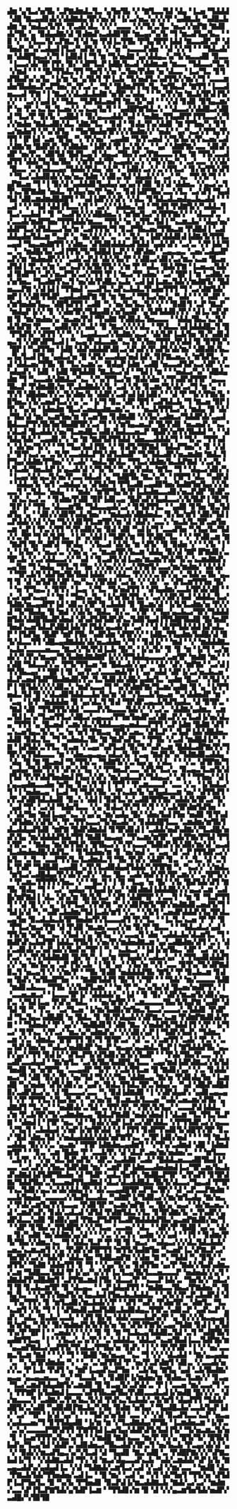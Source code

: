 ▟▆▝▄▜▃▞▅▜▙▝▃▛▇▟▆▟▃▜▃▝▄▜▅▜▙▝▞▝▇▜▃▃▜▟▝▟▄▝▐▃▅▝▜▟▟▟▝▟█▝▇▃▄▟▊▟▞▞▟▟▇▟▄▜▛▞▅▞▟▝▐▞▃▞▅▃▚▞▞▞▛▝▄▟▇▃▙▝▚▟█▃▙▟▆▝▅▝▅▟▃▞▙▜▚▝▛▃▟▞▟▃▝▞▞▝▃▃▃▝▞▞▜▞▃▜▃▝▅▃▞▞▅▛▇▝▇▟▊▟▞▜▙▝▄▝▉▟▄▟▇▞▟▝▊▟▆▟▚▃▟▟▉▜▛▝▆▃▄▞▚▞▙▝▜▝▆▃▟▜▄▞▙▃▝▝▉▝▞▝▚▜▃▃▜▞▃▛▇▃▜▝▟▝▆▝▛▟▐▃▜▜▙▝▛▜▄▜▛▛▐▟▟▝▇▃▃▟▛▃▛▝▟▜▅▟▚▞▚▞▃▟▄▟▐▜▃▞▚▟▜▞▄▝▞▝▅▝▚▃▃▃▛▟▅▝▝▟▝▞▞▜▝▝▝▜▟▃▟▞▆▝▟▟█▜▄▃▞▞▜▝▐▟▉▟▐▝▜▝▆▝▜▞▅▟▇▝▄▞▟▟▄▃▚▞▜▞▅▃▃▟▉▝▉▃▃▝▐▃▃▞▟▞▜▛▐▜▚▝▉▞▝▟▛▜▃▛▐▟█▞▙▃▟▝▟▟▆▃▆▝▆▃▃▝▜▟▃▃▞▜▃▜▝▞▆▟▝▝▝▝█▞▜▜▟▃▜▜▝▜▅▜▝▞▅▝▃▜▅▞▛▟▅▝▅▝▟▃▃▝▐▃▞▜▃▝▊▜▟▜▙▟▚▞▄▜▄▝▐▞▆▝▅▝▄▜▙▜▝▛▐▃▙▝▜▞▅▟▜▃▚▟▜▜▞▞▆▞▞▜▝▃▃▃▆▟▅▜▙▟▅▃▛▃▛▜▅▞▚▞▛▃▞▃▝▜▞▝█▟▆▟▜▜▄▜▄▝▆▜▙▃▛▝▇▜▜▝▐▃▃▟▅▃▃▟▝▛▇▝▐▝▇▃▞▞▟▃▟▃▙▟▇▝▅▜▛▃▚▟▄▝▝▝▚▞▛▞▆▝▇▃▙▜▛▟▐▜▞▞▞▝▝▃▞▞▄▟▐▞▝▜▟▃▝▜▟▜▟▃▅▟▜▝▇▃▜▞▚▟▝▝▝▞▟▝▊▟▊▝▉▜▄▃▆▞▛▝▅▝▛▃▚▃▜▃▜▃▅▞▞▃▚▃▄▜▄▜▝▝▄▟█▛▇▜▟▃▚▝▝▟▃▃▞▞▟▟█▃▞▟█▟▝▜▃▞▛▝▉▞▙▝▃▟█▟▝▝▉▞▄▃▃▟▟▞▚▟▝▝▅▟▇▃▜▜▄▟▛▛▐▜▜▃▃▞▞▜▞▞▆▟▅▝▇▟▃▟▉▞▟▃▝▟▇▞▜▃▝▝▊▟▝▝▊▟▄▜▚▞▟▟▊▝▇▝▛▜▅▞▚▝▊▜▃▞▆▟▅▜▝▞▚▞▟▜▄▝▝▜▅▜▙▟▅▜▛▞▞▞▙▟▆▞▞▝▅▟▞▝▄▞▚▃▞▞▛▜▄▜▚▜▜▝▐▛▐▟▝▃▅▝█▜▄▝▚▝▛▞▅▞▝▃▄▟▆▝▜▞▛▃▅▟▝▞▜▞▙▞▄▜▚▃▅▞▃▟▞▟▇▞▆▝█▟▛▟▚▝▛▟▇▟▅▝▐▟▛▟▝▛▐▃▚▜▞▃▝▝▄▞▝▟▇▛▇▞▃▃▝▟▊▟▚▟▛▝▅▞▛▃▝▟▉▜▟▝█▟▜▃▄▜▝▟▄▃▞▜▙▞▛▃▞▛▇▃▃▃▜▜▄▝▇▝▜▜▞▃▃▟▟▜▜▝▟▟▞▜▄▜▄▜▙▞▝▞▆▜▚▟▞▜▚▃▄▟▞▃▚▝▞▜▞▞▅▞▚▝▃▞▃▃▝▞▞▟▞▝█▃▃▝▃▜▚▟▃▃▄▞▜▟▟▞▛▟▄▝▟▞▚▝▐▟▉▞▃▞▞▃▚▜▜▃▞▝▊▞▅▜▜▞▟▜▝▝▜▃▞▃▙▟▉▟▞▞▅▞▅▃▜▟▆▝▞▟▊▃▜▟▝▟▄▟▞▞▝▃▞▝▚▃▝▜▚▜▞▜▝▝▄▛▇▃▅▝▜▝▐▝▉▞▟▝▄▟▟▟▊▜▄▟▄▞▄▞▄▞▛▟▉▝▊▞▟▝▟▟▅▃▝▞▄▃▞▃▜▜▚▃▜▛▇▟▆▝▅▟▃▝▛▟▄▞▅▞▛▝▆▞▃▝▊▟▐▟▛▜▙▞▃▃▚▜▃▝▃▞▟▜▝▜▄▟▜▟▝▟▉▃▆▟▆▟█▟█▜▝▝▚▟▐▟▛▞▞▟▚▝▞▟▃▝▊▜▟▃▟▃▅▟▄▃▙▃▟▟▝▝▝▃▟▝▝▞▝▜▟▝▟▟▐▜▃▃▚▜▝▝▃▞▞▝▟▟▅▃▚▟▝▝▜▟▜▝▛▟▇▜▞▞▚▟▟▃▜▜▃▞▃▃▙▟▝▝▊▝▚▃▟▜▞▞▞▟█▟▅▃▚▝▆▜▅▜▃▞▚▜▛▛▇▞▞▝▝▟▃▃▛▃▝▞▃▃▟▞▆▟▛▜▅▞▜▜▜▟▟▞▆▃▃▝▜▜▞▝▅▝▄▜▜▃▜▟▐▝▚▃▆▃▙▞▝▟▄▞▅▞▟▟▛▜▃▞▟▜▟▃▃▞▙▞▆▝▃▟▜▜▜▞▜▝▊▃▛▜▙▃▅▞▜▜▙▃▆▝▛▟█▟▐▝▃▟▟▟▄▟▅▜▟▃▆▝▚▃▛▝▄▝▇▞▟▞▞▝▃▝▝▃▜▞▄▝▐▟▛▟▟▟▊▟▐▟▇▞▙▜▜▜▃▃▄▟▝▜▄▃▅▟▇▜▜▝▞▟▆▃▝▟▜▟▉▟▟▟▃▟▜▟▟▝▄▟▞▟▚▝▃▞▃▝▞▛▐▟▞▜▃▝▃▝▆▟█▞▙▞▃▟▐▜▜▞▜▞▜▟█▟▐▃▛▞▝▟▛▟▆▞▝▃▄▃▄▃▝▃▅▞▃▟▄▟▛▃▛▞▆▝▆▟▅▟▛▞▞▝▃▟▞▃▛▟▝▟▞▞▙▞▛▝▞▟▉▃▞▟▊▞▃▞▆▃▚▃▅▝█▃▅▟▜▟▐▝▛▃▚▞▆▝▄▞▚▃▛▞▙▜▙▜▜▞▝▞▆▝▛▝▚▟▃▝█▟▞▛▇▝▐▃▅▃▄▜▟▞▟▝▉▟▛▜▝▃▛▞▅▃▛▜▞▃▞▞▜▜▝▛▐▝▆▃▞▜▚▟▅▞▝▃▞▝█▛▐▝▆▝▃▟▇▞▃▞▅▜▅▃▝▜▃▟▆▜▚▃▜▝▅▞▟▞▛▟█▃▚▃▙▝▃▟▐▟▐▃▆▃▜▟▞▞▆▟▇▜▞▝█▟▅▃▃▛▇▝▞▟▐▟▐▝▜▜▅▟▝▃▃▟▜▃▚▟▚▃▙▟▃▜▚▟▅▜▜▜▝▜▝▃▞▟▇▜▟▞▆▛▐▝▞▟▊▜▜▟▛▃▄▟▃▟▅▛▇▝▉▝▆▝▇▃▞▝▜▜▃▞▅▞▄▝▚▟▞▝▝▞▚▟▛▝▃▞▆▜▅▟▅▜▄▃▝▟█▜▟▜▜▝▃▟▊▝▚▝▅▞▙▞▙▃▜▞▝▞▝▝▉▟▊▜▝▃▛▝▇▃▛▝▆▟▄▛▐▞▞▝▊▝▞▟▅▜▛▞▜▟▄▟▊▞▅▜▄▟▛▝▄▜▟▜▟▟▊▞▛▞▝▟▐▃▚▟▚▛▇▝▊▝▆▞▅▟▅▞▄▝▅▃▅▞▛▟▝▜▚▟▇▝▛▟▉▟▃▜▅▃▃▃▝▝▟▟▄▜▙▃▚▃▜▞▟▞▙▛▇▝▛▃▃▝▄▟▉▞▛▞▚▟▞▝▉▝▇▃▞▞▞▞▟▃▝▝▛▟▃▃▚▟▐▟▟▟█▃▜▝█▝▛▜▟▜▞▝▟▜▜▝▞▝▚▝▐▃▄▟▃▃▞▞▙▟▇▞▄▃▞▝▟▞▙▛▐▃▙▜▅▝▊▞▚▟▊▟▄▃▜▝▞▟▛▟▛▜▃▟▐▝▚▃▄▜▚▟▃▃▆▞▚▃▜▞▚▜▅▞▜▜▚▞▛▟▟▝▉▝▉▜▜▞▚▝█▛▐▝▚▟▜▜▅▝▐▟█▝▟▟▚▟▟▟▛▟▊▃▞▟▚▟▚▜▚▟▜▞▟▞▆▞▝▟▉▟▉▞▙▃▃▜▄▜▃▟▐▜▄▝▄▟▃▞▅▝█▝▟▜▞▃▃▟▄▞▅▟▐▟▚▝▊▛▇▃▅▃▚▝▆▜▟▜▃▝▄▟▝▟▟▃▅▞▜▜▙▝▉▝▜▃▚▃▆▞▃▝▉▟▄▛▐▟▆▝▃▟█▝▅▃▃▟▜▟▚▃▞▟▛▝▞▃▚▟▄▟▚▝▐▟▊▝▐▟█▝█▜▟▟▉▝▇▃▙▃▞▟▝▝▜▟▐▝▆▝▝▝▅▟▃▞▚▞▝▟█▟▄▟▆▝▜▝▚▃▃▟▞▟▇▟▃▞▚▃▝▞▚▞▛▜▃▞▆▝▉▟▞▟▅▝▞▜▚▟▛▟▜▜▛▝▄▃▃▜▙▃▛▝▛▟▆▟▉▞▆▝▛▃▙▟▇▟▞▞▙▝▃▟▝▞▙▝▊▃▆▞▜▞▟▞▃▞▜▝▆▝▄▝▝▜▚▜▝▟█▟▅▞▛▞▃▜▞▟▆▞▙▝▟▟▛▞▃▟▚▟▐▟▐▟▊▞▝▝▟▝▛▝▜▞▞▛▇▞▙▝▉▜▅▃▚▜▞▃▅▟▜▃▞▞▄▝▃▝▐▞▜▝▉▃▝▟▛▝█▜▝▃▟▜▟▃▙▝▜▝▇▃▅▝▉▛▐▜▚▝▚▞▅▝▐▟▅▟▆▝█▃▞▃▅▟▄▟▆▃▆▞▃▝▝▝▅▃▙▜▜▜▃▞▚▝▆▟▄▝█▝▟▞▞▜▙▞▟▝▆▞▚▃▆▜▅▞▆▝▛▃▅▜▅▝▊▟▇▟▉▝▞▞▙▞▃▟▆▃▞▜▟▟▛▟▞▃▄▟█▟▃▃▛▜▚▜▙▜▅▜▙▟█▜▛▞▃▞▜▝▝▞▆▜▄▃▅▃▛▝█▞▛▟▊▝▅▃▅▟▚▝▚▃▝▞▟▃▟▝█▃▟▟▞▞▅▞▜▃▅▟█▃▚▟▊▞▙▟▃▃▅▃▛▝█▟▛▞▅▜▚▜▙▟▟▝▚▝▝▟▜▟▄▜▟▞▝▃▄▟▊▞▚▝▅▝▇▝▇▟▜▟▜▜▟▟▝▟▅▃▃▟▟▟▞▜▝▝▜▞▃▝▜▜▚▟▚▝▟▞▅▞▜▞▞▝▝▜▝▜▄▞▙▟▐▜▙▝▞▝▊▟▜▞▜▛▇▟▝▜▟▃▛▜▅▞▚▝▊▝▞▟▞▝▉▜▚▃▞▃▝▃▜▞▛▃▃▟▟▃▛▜▞▟▜▃▙▟▛▝▜▞▜▟▃▟▛▞▅▃▆▟▆▝▇▟▃▜▛▜▄▞▟▟▇▞▛▜▅▞▝▞▃▟▞▝▅▟▃▜▛▟▃▝▜▜▃▞▟▟▆▞▙▃▙▛▇▟▝▞▃▞▙▝▚▜▃▟▞▜▅▃▙▛▐▞▄▃▟▞▟▝▞▜▞▜▞▝▚▞▄▜▚▟▄▝▇▜▃▝▜▝▝▟▄▃▞▟▊▞▚▝▐▃▄▞▟▞▄▃▜▞▅▞▛▃▃▜▟▃▟▝▄▝▜▟█▜▙▝▇▃▚▞▚▝▐▜▛▜▝▟▃▝▚▟▛▟▝▝▟▟▄▞▙▝▅▜▝▃▆▟▄▞▄▝▟▜▟▞▜▝▛▜▃▟▊▃▄▟▉▜▅▞▙▟▇▜▅▜▄▞▞▞▙▃▃▜▝▃▜▟▃▝▅▟▄▝▝▝▆▟▞▝▆▜▛▜▄▜▞▛▐▃▙▟▆▃▃▟▊▞▅▃▛▟▛▝▉▟▛▃▝▟▚▃▚▃▞▃▝▝▊▟▆▞▛▟▉▝▉▛▐▟▊▃▄▝█▟▚▟▚▜▄▟▃▃▞▞▙▜▙▛▐▝█▞▜▝▊▛▐▞▝▜▜▃▝▟▃▃▆▜▙▝▜▟▃▃▄▟▞▃▞▝▊▜▟▜▜▃▝▝▄▟▉▝▊▜▅▝▉▃▜▟▟▜▄▝▄▝▝▟▊▞▞▟▉▜▚▟▄▜▅▞▝▝▆▟▄▟▞▟█▟▅▟▃▝▊▞▙▞▆▜▝▟▉▞▜▟▐▃▛▟▟▞▞▟▝▞▆▝▜▞▞▟▊▜▜▃▆▜▛▞▆▝▟▝▟▟▚▝▃▃▚▝▅▃▙▜▃▜▛▃▅▜▅▃▆▝▄▛▐▝▛▃▚▜▜▝▚▜▚▟▉▞▅▝▉▟▝▟▉▝▚▟▐▞▜▝▃▃▟▜▅▝▚▜▄▞▙▞▜▟▞▞▃▜▛▝▜▝▚▜▟▜▃▝▐▞▚▞▟▟▐▝▜▟▛▞▆▝▜▝▛▟█▞▜▃▝▝▞▝▛▟▊▃▆▝▇▝▇▟▜▝█▞▚▟▛▟▝▜▛▟▄▝▝▞▙▃▟▝▟▞▙▝▆▝▟▜▞▝▉▝▉▟▅▝▞▝▝▞▙▝▐▝▚▝▐▞▙▞▚▝▅▃▞▃▝▞▆▞▄▝▃▝▆▃▅▜▛▞▙▃▆▝▟▟▄▝▉▞▟▝▇▛▐▛▇▟▊▞▃▜▛▃▙▝▞▃▞▟▟▃▃▞▞▝▚▟▝▝▊▃▟▜▞▟▐▃▅▞▆▃▆▞▛▟▞▜▞▃▚▃▆▟▇▟▚▃▄▜▅▝▜▝▅▟▄▝▜▜▃▜▝▜▅▝▞▞▅▞▞▞▃▞▞▛▇▜▞▃▃▞▆▞▆▟▆▞▝▟▞▟▞▝▝▜▛▃▙▜▝▟▟▜▅▜▙▜▙▟▐▟▟▞▝▝▟▟▃▝▛▞▞▞▃▜▛▞▄▝▃▜▟▞▃▜▙▝▄▃▜▝▊▝▟▝▅▜▟▜▞▟▛▝▅▞▚▃▚▜▛▟▟▝▃▞▙▝▞▝▟▞▝▃▝▟▜▃▆▜▜▜▅▝█▞▝▝▅▝▛▜▄▃▚▝▉▜▚▝▐▃▄▝▞▜▃▝▜▞▅▟▜▜▝▝▟▜▄▟▆▞▃▃▙▜▛▟▞▟█▝▝▞▃▞▄▟▚▃▄▞▝▝▇▝▝▜▅▞▃▜▄▝▐▞▅▜▙▜▜▃▚▝▃▞▞▟▛▞▙▟▝▟▟▟▃▜▃▞▜▟▇▞▆▃▄▟▛▛▐▟▝▟▊▃▚▜▛▝▊▃▙▟▟▝▉▝█▃▆▞▟▝▐▞▙▜▃▟▆▞▅▝▛▞▞▟▝▜▞▜▙▟▄▝█▝▆▟▝▞▟▞▙▝█▟▃▝▊▞▃▝▚▜▛▝▞▜▄▞▄▃▙▃▞▜▛▞▜▟▟▟▇▜▟▞▟▟█▜▙▟▛▟▅▟▝▟▚▟▜▟▜▟▛▟▚▃▜▟▉▜▄▟▐▜▜▟█▜▙▟█▝█▞▆▟▛▜▅▟▚▃▅▜▟▃▛▟█▟▐▟▞▛▐▜▟▞▄▃▟▞▛▝▃▞▝▝▟▝▟▞▛▜▟▞▟▟▐▟▚▟▃▝▛▝▐▜▟▜▄▝█▟▛▝▆▛▐▜▙▝▚▟▛▟▆▝▟▜▛▞▞▝▐▟█▃▜▜▄▟▆▞▙▟█▞▟▝▉▜▞▟▃▃▜▜▝▟█▃▄▟▇▟▟▞▟▞▅▃▟▟▅▝▞▜▝▝▊▟▐▞▝▝▆▟▝▝▞▝▆▟▟▟▇▃▚▃▙▞▃▃▃▃▅▃▃▝▇▃▞▞▜▞▛▟▐▃▙▝█▞▚▝▐▞▄▜▞▝▊▝▊▝▆▝▐▞▜▝▃▞▆▟▞▞▚▜▚▞▆▃▄▞▜▞▙▟▇▟▇▟▇▛▐▞▞▞▛▜▟▟▄▃▃▃▞▃▅▜▛▝▆▟▇▝▆▞▝▝▞▟█▝▜▟▃▃▛▞▃▝▛▜▞▜▜▃▅▝▆▝█▟▃▟▞▞▄▞▝▝▟▞▝▟▚▝▆▛▇▞▝▃▞▟▐▜▚▜▙▃▄▞▝▝█▛▐▝▉▝▄▞▛▃▞▃▃▃▆▟▞▛▐▝▄▞▚▟▟▝▟▛▐▞▃▞▅▃▙▃▅▝▟▃▛▃▅▟▜▟▛▜▙▟▆▟▉▞▛▃▜▃▜▟▊▟▞▟█▞▄▟▅▜▃▝▄▟▆▝█▃▞▝▚▜▟▝▞▛▐▝▉▜▟▞▞▞▞▟▉▃▚▝▆▟▚▃▃▞▜▝▚▞▛▟▆▛▇▞▜▃▆▞▄▟▇▝█▝▄▝▐▞▛▜▅▟▃▜▟▝█▝▞▟▃▟▉▜▟▟▃▃▙▞▙▞▆▝▟▝▚▜▃▃▙▜▄▃▅▝▚▞▟▟▅▟▛▝▆▝▝▃▄▝▐▞▛▝▆▟▟▟▅▝▉▝▄▞▟▃▜▝▊▟▝▜▛▟▛▃▄▃▙▜▟▜▄▟▃▝▟▝▉▜▛▃▝▝▇▟▝▟▊▝▜▜▟▜▜▞▟▟▝▃▃▃▛▞▙▃▃▃▜▟▞▞▝▞▃▞▃▝▟▟▇▞▄▟▆▃▝▃▆▃▜▟▐▃▚▞▜▃▅▜▜▃▞▟█▃▞▃▄▃▃▞▛▜▅▜▅▟▛▃▞▟▊▃▛▞▃▜▃▟▐▞▅▞▟▃▄▝▜▜▜▝▄▝█▃▅▟▝▃▆▞▟▃▚▜▟▟▃▃▄▃▅▟▃▃▛▜▜▝▃▛▐▟▆▝█▟▇▝▟▜▝▃▚▃▅▜▄▃▜▞▄▝▃▝▅▝▅▜▝▛▇▃▄▝█▜▞▃▅▃▝▟▜▃▛▝▃▜▄▛▐▟▞▟█▟▅▃▟▟▉▝▉▟▃▜▃▝▜▝▚▟▅▟▃▜▙▝▇▝▇▟▚▟▜▃▝▝▛▜▙▝▞▃▟▝▆▟█▟▐▞▚▝▇▝▐▟▜▟▞▃▜▜▃▝▊▃▅▝▞▃▄▞▚▟▜▃▟▝▉▞▜▞▚▟▚▃▆▝█▟▟▃▟▛▇▞▛▞▜▜▛▞▄▜▜▟▃▃▃▝▆▝▝▟▅▃▄▃▄▃▚▟▃▞▙▝▛▃▄▝▇▟▜▞▚▞▜▟▇▟▉▃▟▟▄▝▝▟▄▝█▝▇▝█▃▅▟▝▜▞▜▜▞▃▝▜▟▇▜▞▞▃▜▄▞▄▝▞▟▃▝▝▝▞▃▝▟▜▛▇▞▜▝▄▟▄▞▜▟▞▜▚▜▝▟▚▞▞▜▄▝▞▝▛▜▅▃▛▃▃▝▟▜▞▜▃▞▃▝▉▃▄▃▜▃▅▜▞▟▐▜▟▝▛▞▛▟▟▜▅▟▆▟▐▜▄▞▞▟▚▝▆▞▄▟▃▃▛▞▜▟▄▃▞▝▄▜▝▝▜▜▅▞▝▟▐▞▄▃▄▟▆▃▃▟▅▝▆▜▄▝▊▃▚▜▝▛▐▝▛▜▝▝▛▃▆▃▃▃▛▝▃▃▝▞▃▝▐▞▙▟▃▞▜▝▐▝▅▟▅▃▄▝▐▃▟▝▜▝▜▟▚▜▙▝▃▜▚▃▙▞▙▝▅▜▄▟▃▃▆▝▅▞▝▟▜▜▟▜▝▞▛▃▛▟█▜▟▃▙▟▊▝▉▃▚▝▟▟▐▝▉▟▜▃▚▞▃▟▉▜▛▛▇▞▚▟▟▞▙▜▛▃▞▜▞▝▄▟▝▜▚▝▃▞▟▝▜▟▅▜▃▃▝▞▄▝▊▟▃▞▛▞▜▝▚▜▝▝▞▃▙▜▛▟▆▜▟▜▅▝▝▞▝▟▞▜▅▝▇▟▐▃▄▞▚▃▝▞▄▞▄▝▆▞▄▟▄▝█▞▝▟▅▞▙▟▐▜▅▝▅▟▉▝▊▜▚▟▝▟▜▟▆▞▞▟▜▞▚▝▛▃▜▜▚▃▃▞▜▞▆▃▟▞▚▝▊▟▟▟█▜▃▃▝▃▆▟▆▞▆▜▙▜▟▃▟▟▄▟▜▟▊▝▆▛▇▝█▟▛▟▆▟▟▝▊▜▛▟▊▟▐▝▃▟▟▞▅▟▚▟▇▞▞▜▃▟█▞▅▟▚▜▄▝▆▞▟▟▟▟▜▟▞▜▜▝▇▟▊▜▄▃▄▞▝▜▚▃▆▞▆▜▛▝▄▟▞▛▇▞▛▜▟▝▛▜▚▜▛▃▝▝▇▟▄▝▆▞▙▜▜▟▚▝█▜▙▃▞▞▚▜▚▃▃▞▜▟▉▟▚▜▞▟▉▞▆▞▟▝▄▃▟▜▃▟▅▟▅▟█▞▟▟▜▃▝▝▊▜▟▟▅▞▆▝▊▝▅▞▅▟▝▃▝▃▄▝▟▝▃▛▐▜▜▟▛▃▞▞▙▜▃▝▃▜▃▝▃▃▛▜▚▜▃▜▃▟▆▟▃▜▝▜▙▝▛▟▚▝▟▟▛▝▊▃▝▝▃▜▃▝▟▝▃▜▙▝▛▟▛▝▜▟█▟▊▃▄▟█▝▄▜▚▜▃▟▉▟▄▟▜▟▟▞▚▜▜▛▇▝▚▝▚▃▞▞▝▞▆▟▃▝▆▜▃▞▃▟█▟▄▞▛▞▟▞▛▃▛▞▝▟▃▝█▃▝▃▟▞▆▟▚▜▚▜▛▃▆▞▞▝▃▜▛▜▞▞▝▝▛▃▆▃▜▜▜▜▚▜▅▃▝▞▝▝█▃▜▝▐▝▉▝▜▃▄▝▅▝█▞▝▞▙▝█▟▜▟▞▟▜▝▇▜▙▝▉▟▄▝▜▝▝▃▞▝▄▟▄▞▜▜▄▟▐▞▄▞▝▟▊▟▆▟▐▟▟▟█▞▞▞▄▃▞▃▆▝▃▟█▞▆▛▇▟▐▝▟▃▝▟▚▞▆▝█▞▙▜▃▞▝▟▜▝▟▟▛▜▛▝▞▃▃▜▝▝▆▝▊▝▜▃▛▜▜▜▝▝▟▝█▝▞▝▄▝▐▞▛▜▃▞▚▜▚▛▇▝▚▞▞▟▊▛▇▜▞▜▛▞▅▟▇▟▊▃▅▟▜▞▜▝▜▟▐▞▟▝▚▝▚▟▛▃▙▟▆▞▜▟▐▃▟▞▆▜▝▞▃▝▝▞▙▜▝▃▅▟▛▟▟▟▚▜▄▜▛▟▃▃▄▜▅▝▉▃▟▃▙▃▙▜▛▜▅▟▅▜▚▜▃▃▃▟▜▝▛▞▜▃▝▝▐▃▜▃▚▃▅▝▛▝▛▝▉▝▛▜▃▞▆▃▞▛▇▝▟▝▛▟▉▝▆▃▆▞▃▃▞▞▆▝▉▞▛▝█▃▃▝▝▝▜▟▃▟▃▞▄▟▝▜▜▞▆▝▅▜▄▝▚▃▝▞▙▟▝▞▄▝▇▜▄▝▝▞▃▃▄▜▝▟▅▝▃▟▟▃▙▞▟▃▆▜▃▝▜▝▇▟▛▟▚▃▙▟▜▛▐▟▟▃▜▜▙▜▝▞▅▞▛▞▆▟▅▟▇▃▆▝▄▞▃▟█▟▆▞▟▜▝▃▚▝▟▞▃▟▊▟▞▃▚▟▚▟▞▞▙▟▚▞▜▛▐▝▚▝▚▃▙▃▞▝▐▟▐▞▅▜▙▃▝▟▛▝▃▞▚▞▄▝▛▃▞▝▃▜▚▜▟▟▇▟▉▝█▞▜▞▚▝▄▞▆▝▛▜▄▟▞▞▃▟▃▞▄▞▝▞▜▜▄▟▊▟▟▟▜▞▞▝▅▝▆▞▙▞▄▝▃▛▐▜▞▃▙▝▐▝█▝▄▞▝▞▙▞▅▝▚▜▝▃▃▝▉▜▚▞▜▞▟▛▇▟▉▃▜▝▅▃▄▜▝▞▝▞▆▞▛▝▝▜▙▝▊▟▉▝▅▟▟▟▟▜▙▝▇▜▞▝▛▝▉▃▙▃▆▝▊▟▅▝█▟▚▝▅▜▙▟▛▜▅▝▝▝▇▟█▜▟▟▜▝█▞▜▝▞▜▛▝▝▝▜▟▞▝▆▞▃▃▃▃▜▟█▝▆▟▊▃▙▃▃▝▜▜▙▝▞▞▙▟▜▃▆▞▝▝▆▝▛▝▚▃▚▞▙▞▟▝█▃▅▞▅▟▛▜▚▝▐▝▃▃▅▃▆▃▞▝▐▃▃▃▜▛▐▞▝▟▟▟▟▞▄▝▐▟▝▝▊▝▉▞▝▟▛▞▆▃▅▜▞▟▊▞▄▃▛▃▝▞▜▟▐▃▄▝▛▟▚▞▜▟▃▝▝▝▅▞▆▜▛▞▝▃▆▃▃▃▃▜▙▞▙▜▄▛▇▝▄▟▛▝▟▜▟▝▉▝▚▝▛▃▝▝▃▞▜▃▅▝▐▞▆▞▙▟▉▞▆▜▅▃▜▃▃▞▃▃▃▞▃▜▟▟▊▝▛▟▛▟▝▜▃▜▄▃▚▟█▟█▝▅▝█▟▃▝▊▝▉▞▛▟▄▟▞▞▟▛▇▃▚▃▆▝▛▟▆▛▇▟▊▟▞▛▇▝▝▝▜▟▅▟▞▝▛▝▄▞▞▝▆▟█▟▊▜▝▟▇▝▇▃▝▞▅▟▟▜▞▜▟▟▐▜▝▞▛▝▐▞▜▃▞▝▊▜▚▃▝▞▛▃▞▝▆▃▚▞▚▟▆▟▚▞▝▞▞▟▊▞▄▛▐▝▜▟▛▞▙▟▚▝▜▟▆▃▝▃▆▝▞▃▝▟▆▟▃▝█▜▛▜▜▝▉▞▜▝▉▜▛▃▞▝▟▝▃▝▞▃▆▜▜▝▃▟▞▝▛▃▚▝▃▃▜▟▚▜▅▞▅▝▚▟▃▞▅▟█▟▛▝▆▃▛▝▅▃▄▞▄▃▆▟▃▜▄▛▐▝▇▜▟▟▟▜▙▝▄▃▛▞▄▞▞▜▜▝▉▟▐▞▝▟▜▃▛▜▞▟▜▟▊▞▅▜▞▞▙▟▛▝▝▝▛▟▞▜▙▞▛▃▃▝▛▞▃▟▛▃▃▟▄▟▝▝▇▞▆▜▃▝▃▞▙▜▙▞▙▟█▜▄▜▃▃▝▃▄▞▆▟▐▟▛▟▇▃▞▞▙▜▟▜▅▟█▝▅▝▅▜▛▜▄▝▃▃▄▟▛▝▜▞▛▝▞▃▙▜▜▃▅▝█▝▇▟▊▞▄▞▝▞▃▝▊▟▟▞▅▃▞▜▝▟▉▝▉▞▄▜▚▝▅▞▜▟▝▜▞▞▞▜▅▝▟▟▇▃▄▝▇▞▅▝▛▟▊▟▄▜▅▝▐▃▆▟█▝▚▞▅▟▅▝▟▜▞▟▊▞▄▝▄▟▚▝▉▟▃▜▜▟▃▜▛▃▜▟▄▞▃▝▚▟▝▟█▟▚▟█▟▉▞▃▟▛▟▃▞▄▝▟▝█▃▃▃▞▃▃▝▚▝▉▟▐▟▇▟▉▝▐▝▞▟▛▟▄▟▚▝▄▟▊▃▄▃▄▜▝▞▛▝▛▜▜▃▚▜▄▞▙▞▚▝▚▞▅▞▆▝▊▃▆▃▙▜▃▃▅▝▚▟▞▃▅▃▆▞▟▜▙▝▄▟▇▟▜▝▜▃▚▞▝▝▅▟▉▟▞▃▜▟▝▃▜▜▚▜▚▝▚▜▛▞▙▜▄▞▝▃▃▃▛▟▐▟▟▃▝▞▆▝▛▃▙▜▛▞▜▞▃▟▆▟▆▃▄▝█▟▃▛▇▟▉▝▅▟▞▟▅▟▐▝▟▃▆▝▜▃▜▜▃▜▃▛▇▝▝▟▅▟▐▝▐▜▛▝▅▃▝▟▝▝▊▟▞▞▅▛▐▃▛▃▞▟▛▟▟▃▝▞▛▜▜▟▛▃▞▞▄▃▃▝▞▜▄▜▝▃▙▟▄▟▝▞▅▛▐▞▆▜▛▟▟▝▟▝▐▜▜▝▊▟▛▜▚▟▊▜▞▟█▜▚▜▛▝▊▃▞▝█▟▝▟▆▃▜▟▝▞▅▟▄▟▟▟▞▟▟▞▅▛▇▜▚▃▝▃▜▛▐▟▊▞▅▟▝▝▝▝▜▝▇▃▙▃▟▟▄▝▉▞▞▞▃▝▄▃▆▞▝▜▜▛▐▟▇▟▅▃▄▟▆▜▝▝▞▜▚▞▃▟▆▟▝▟█▝▐▟▆▟▆▜▛▝▝▝▊▃▝▃▆▝█▟▅▝▛▝▃▃▙▜▚▝▟▝▟▃▛▃▅▞▆▞▅▟▅▞▃▝▝▝▆▜▃▃▝▃▙▜▚▝▝▞▅▝▟▃▜▟▚▟▜▞▝▟▛▃▚▃▟▟▇▝▃▟▞▝█▟▟▃▅▃▃▟▉▜▙▟▐▞▃▃▝▃▞▃▛▞▚▜▅▃▜▟▛▟▇▝▆▞▝▃▆▛▐▛▐▟▆▃▃▟▅▟▅▟▐▃▞▜▛▃▆▞▙▃▙▟▚▟▇▟▐▟▜▟▛▜▙▟▅▝▟▝▜▟▛▝▄▟▃▜▅▜▚▝▇▟█▃▛▜▛▝▄▜▚▟▜▝▊▜▛▟▇▞▜▟▟▜▙▞▃▜▃▃▅▟▜▜▄▟▇▟▝▟▃▞▟▃▟▟█▟▃▜▙▜▞▟▃▃▞▜▄▃▟▝▛▜▛▜▚▃▜▟▊▞▄▃▚▞▟▞▟▟▄▜▚▝▟▞▃▃▄▟█▜▛▃▛▜▃▜▛▞▝▟▝▃▛▃▃▛▇▟▆▝▃▃▙▜▅▟▅▝▃▃▃▃▞▞▙▟▜▃▃▟▃▝▚▟▇▛▐▞▜▟▉▃▞▞▆▞▆▜▃▟▄▝▇▞▅▃▞▝▛▟▞▃▆▜▄▜▚▜▃▃▄▝▛▟▊▜▛▝▚▃▆▞▅▛▇▝▃▝█▞▄▝▄▃▞▝▟▞▆▃▅▃▚▟▝▃▆▟▚▟▚▝▊▟▞▃▟▃▟▝▟▜▟▝▛▟▇▜▟▃▚▜▃▝▊▜▛▟▇▞▙▝▃▜▚▟▛▞▄▟▛▟▃▃▚▟▉▝▊▟▉▞▄▟▝▛▇▃▛▜▟▜▜▃▟▛▇▟▟▟▟▜▙▞▄▃▅▛▇▟▉▞▅▞▜▝▝▟▛▝▊▜▙▞▃▜▜▟█▜▞▝▞▞▜▃▄▝▃▃▅▞▝▟▃▝▝▟▛▞▛▝█▟█▝▄▞▃▝▟▞▄▝▊▞▚▟▇▝▆▞▟▟▇▞▄▞▟▝▝▝▞▃▝▞▃▜▚▝▄▟▆▝▞▞▄▟▝▝▐▜▝▝▊▟▆▞▛▜▞▜▙▞▞▟▆▃▚▃▝▜▝▟▟▃▜▃▛▝▛▝█▝▉▝▅▃▞▝▚▟▄▃▞▞▞▟▃▜▟▃▙▟▞▃▅▃▚▃▆▃▅▜▝▞▄▝▛▟▛▞▟▜▛▜▜▝▆▜▜▞▙▟▇▜▅▝▚▃▅▛▐▃▚▛▇▃▛▃▞▜▅▜▛▞▃▞▞▜▟▞▛▝▟▟▃▜▅▝▜▟█▃▅▛▇▝▞▟▅▝▇▝▚▝▜▟▟▝▚▝▉▜▞▝▃▟▜▜▞▝▜▟▇▝▟▟▅▜▜▝▊▝▜▝▝▞▄▞▜▞▄▝▊▟▜▜▅▝▄▞▛▝▇▟▞▞▙▟▚▟▆▃▞▃▆▝▜▟█▃▃▜▟▟▝▛▐▞▄▞▚▞▞▛▐▃▜▃▄▜▙▜▃▃▅▃▃▃▛▝▅▟▅▟▞▞▄▜▝▟▇▟▟▜▚▟█▟▆▜▝▃▛▛▇▃▆▟▐▜▙▝▟▃▃▞▛▝▚▃▃▛▐▟▞▃▝▜▅▜▞▞▚▟▃▞▜▝█▝▊▃▙▃▆▜▛▝▉▝▟▃▄▃▝▝▃▛▐▟▄▟▜▜▝▝▆▟▇▃▃▜▙▃▞▛▇▟▅▞▚▝█▜▄▜▃▝▝▞▅▜▚▜▅▟▜▞▄▜▄▃▙▟▐▜▅▃▙▃▙▟▟▃▝▝▄▜▞▞▛▃▛▃▙▟▛▟▝▟▝▜▚▞▜▜▚▝▊▝▆▜▃▟▊▞▆▃▙▟▞▞▛▝▝▟▜▝▚▟▚▝▛▟▅▜▛▃▝▟▆▜▃▝▜▃▚▃▆▜▝▞▙▝▜▝▐▝▟▜▅▟▊▃▙▟▜▟▉▃▙▟▉▟▄▃▜▜▛▃▚▟▊▃▛▝▄▟▚▃▛▝▄▟▚▝▚▟▃▝▉▃▙▞▃▃▙▝▝▟▜▝█▞▅▝▟▟▞▃▃▃▙▟▚▞▛▝▄▝▊▞▞▞▙▃▄▃▄▜▜▞▆▜▄▝▚▜▞▝▉▞▆▟▆▟▜▞▙▜▜▞▅▝▆▝▟▜▞▛▇▜▞▃▄▞▜▟▇▝▊▟▐▝▄▜▟▜▚▞▛▝█▛▐▝▝▃▅▟▞▞▝▞▞▝▉▝▊▝▇▝▜▃▙▃▄▜▟▟▉▃▜▟▝▃▜▝▚▟█▜▙▜▄▟▇▜▜▃▄▝▐▝▝▞▙▃▞▃▚▞▛▞▝▃▚▟▟▟▃▝▟▟▃▞▚▃▅▜▙▟▐▃▃▜▟▛▇▞▆▝▄▃▅▛▇▟▃▞▄▟▜▜▞▜▚▟▃▞▛▜▙▞▅▝▊▟▚▝▐▝▞▝▛▞▛▟▛▝▐▝▞▝▅▞▃▃▆▃▜▃▆▝▇▟▝▝▝▞▝▜▝▝█▟█▝▆▞▅▃▄▝▚▃▝▜▝▞▞▝▟▃▟▟▝▝▇▞▄▃▄▟▄▝▃▝▚▝▅▜▛▟▆▟▅▝▚▝▝▃▝▃▚▟▜▜▟▝▛▝▅▞▛▃▛▟▆▜▝▟▊▃▝▞▃▃▟▞▅▞▞▃▝▛▐▃▙▝▛▟▜▝▄▝▆▛▐▃▄▟▚▃▛▜▅▝▝▃▙▜▄▝▇▜▄▝▄▟▝▃▙▜▙▟▇▞▄▃▄▝▄▃▄▃▅▃▃▝▚▞▝▜▃▃▙▝▚▝▊▟▉▛▐▞▆▟▅▞▆▝▉▟▅▃▜▃▆▞▞▝▊▃▄▝▜▃▞▃▆▟▜▟▄▟▇▜▞▃▆▟▉▝█▝▊▃▄▜▞▃▛▟▞▃▝▛▐▝▃▃▅▝▆▞▃▃▞▜▝▃▚▝▛▛▇▛▐▞▙▟▆▟▐▃▃▃▚▟▜▜▙▃▆▜▙▞▛▟▉▃▃▟▃▟▐▞▅▟█▝█▞▞▞▃▝▟▞▆▃▃▃▜▝▃▟▇▞▃▜▚▞▙▃▜▞▟▝▛▟▚▃▜▃▙▟▞▃▜▞▆▜▝▟▄▟▜▜▝▜▟▟▞▟█▜▞▃▚▟█▝▚▟▉▟▊▛▇▃▙▞▚▜▙▝▉▟▆▝▅▜▄▞▝▜▄▟█▃▙▞▃▃▙▜▄▛▐▟▞▝▃▞▝▜▛▝▐▞▟▝▄▞▚▝▝▝▜▟▚▞▅▜▟▝▃▃▝▞▝▞▟▝▉▃▟▜▃▃▚▃▛▝▅▃▄▞▄▟▃▃▅▞▜▝▊▜▜▟▄▟▉▝▐▞▆▝▆▝▞▜▃▟▇▟▄▞▛▜▙▝▐▃▆▟▅▃▆▝▐▞▛▃▝▃▚▞▃▃▃▃▛▜▛▟▜▜▝▛▇▜▜▟▐▃▅▜▄▞▟▟▛▟▜▞▙▟▐▜▞▝▜▞▅▃▆▃▜▞▅▝▊▝▐▃▅▜▜▜▚▞▙▃▚▞▜▝▝▞▆▟█▝▇▟▚▃▃▝▆▞▛▝▛▞▄▝█▜▞▜▞▝█▜▙▜▙▟▚▞▜▃▄▜▟▝▟▟▛▃▚▟▉▟▅▃▞▜▙▃▟▟▚▜▛▃▜▝▅▞▙▃▙▝▛▃▄▞▟▞▟▝▄▝▞▝▉▟▞▞▆▃▟▜▄▃▚▞▚▜▃▟▝▟▝▜▄▟▊▝▇▃▚▟█▝▃▝▛▟█▛▇▞▞▞▚▛▇▃▙▟▐▞▜▝▝▞▟▟▇▃▟▟▝▜▚▝▟▝▆▃▞▟▄▃▃▟▚▃▙▝▚▟▞▃▆▟▟▞▚▛▐▞▙▝▇▃▄▃▟▟▚▞▄▟▄▟▐▃▝▞▟▝▜▟▇▟▞▃▆▜▃▞▃▟▝▞▃▟▝▞▆▞▃▃▝▝▆▟█▝▟▃▝▛▇▃▙▜▟▞▜▜▅▟▅▞▃▟▐▃▝▝█▝▆▞▝▃▟▝▄▝▚▜▝▟▞▜▅▜▝▜▜▞▅▝▟▜▟▛▐▃▛▜▅▜▃▝▉▝▚▞▙▝▛▜▅▟▊▝▉▃▛▟▐▞▆▃▟▟▇▃▙▝▇▟▞▃▞▃▞▝▆▟▆▞▃▃▚▛▐▜▃▛▇▜▟▞▄▜▟▛▐▃▆▝▝▜▜▟▊▞▆▝▉▝▟▝▞▞▄▃▆▜▅▜▟▞▅▟▛▞▃▟█▞▚▜▉▜▉
